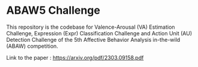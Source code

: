 # ABAW5 Challenge

This repository is the codebase for Valence-Arousal (VA) Estimation Challenge, Expression (Expr) Classification Challenge and Action Unit (AU) Detection Challenge of the 5th Affective Behavior Analysis in-the-wild (ABAW) competition.

Link to the paper : https://arxiv.org/pdf/2303.09158.pdf